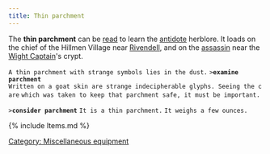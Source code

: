 ```yaml
---
title: Thin parchment
---
```


The **thin parchment** can be [read](read "wikilink") to learn the
[antidote](Herblore#Antidote "wikilink") herblore. It loads on the chief
of the Hillmen Village near [Rivendell](Rivendell "wikilink"), and on
the [assassin](assassin "wikilink") near the [Wight
Captain](Super_Mobile#Wight_Captain "wikilink")'s crypt.

`A thin parchment with strange symbols lies in the dust.`
`>`**`examine parchment`**
`Written on a goat skin are strange indecipherable glyphs. Seeing the care`
`which was taken to keep that parchment safe, it must be important.`

`>`**`consider parchment`**
`It is a thin parchment.`
`It weighs a few ounces.`

{% include Items.md %}

[Category: Miscellaneous
equipment](Category:_Miscellaneous_equipment "wikilink")